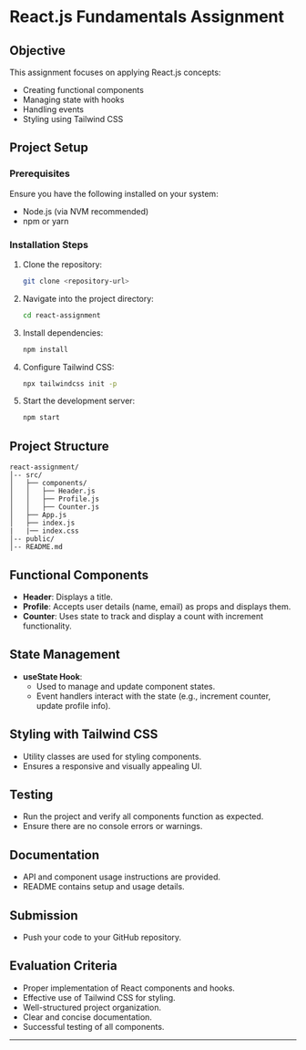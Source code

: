 # React.js Fundamentals Assignment

## Objective

This assignment focuses on applying React.js concepts:
- Creating functional components
- Managing state with hooks
- Handling events
- Styling using Tailwind CSS

## Project Setup

### Prerequisites
Ensure you have the following installed on your system:
- Node.js (via NVM recommended)
- npm or yarn

### Installation Steps
1. Clone the repository:
   ```bash
   git clone <repository-url>
   ```
2. Navigate into the project directory:
   ```bash
   cd react-assignment
   ```
3. Install dependencies:
   ```bash
   npm install
   ```
4. Configure Tailwind CSS:
   ```bash
   npx tailwindcss init -p
   ```
5. Start the development server:
   ```bash
   npm start
   ```

## Project Structure
```
react-assignment/
│-- src/
│   ├── components/
│   │   ├── Header.js
│   │   ├── Profile.js
│   │   ├── Counter.js
│   ├── App.js
│   ├── index.js
|   |── index.css
│-- public/
│-- README.md
```

## Functional Components
- **Header**: Displays a title.
- **Profile**: Accepts user details (name, email) as props and displays them.
- **Counter**: Uses state to track and display a count with increment functionality.

## State Management
- **useState Hook**: 
  - Used to manage and update component states.
  - Event handlers interact with the state (e.g., increment counter, update profile info).

## Styling with Tailwind CSS
- Utility classes are used for styling components.
- Ensures a responsive and visually appealing UI.

## Testing
- Run the project and verify all components function as expected.
- Ensure there are no console errors or warnings.

## Documentation
- API and component usage instructions are provided.
- README contains setup and usage details.

## Submission
- Push your code to your GitHub repository.

## Evaluation Criteria
- Proper implementation of React components and hooks.
- Effective use of Tailwind CSS for styling.
- Well-structured project organization.
- Clear and concise documentation.
- Successful testing of all components.

---



